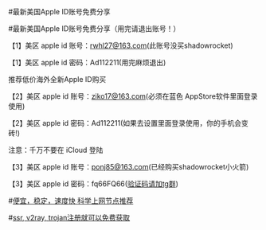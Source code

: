 #最新美国Apple ID账号免费分享



#最新美国Apple ID账号免费分享（用完请退出账号！）

【1】美区 apple id 账号：rwhl27@163.com(此账号没买shadowrocket)

【1】美区 apple id 密码：Ad112211(用完麻烦退出)

推荐低价海外全新Apple ID购买

【2】美区 apple id 账号：ziko17@163.com(必须在蓝色 AppStore软件里面登录使用)

【2】美区 apple id 密码：Ad112211(如果去设置里面登录使用，你的手机会变砖!)

注意：千万不要在 iCloud 登陆

【3】美区 apple id 账号：ponj85@163.com(已经购买shadowrocket小火箭)

【3】美区 apple id 密码：fq66FQ66(<a href="https://t.me/apple_id_share" target="_blank">验证码请加tg群</a>)

#<a href="https://kxswgj.ml" target="_blank">便宜，稳定，速度快 科学上网节点推荐</a>

#<a href="https://kxswgj.ml" target="_blank">ssr, v2ray, trojan注册就可以免费获取</a>

